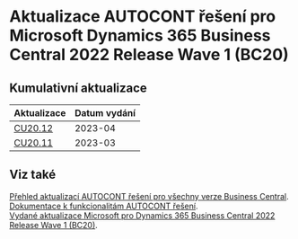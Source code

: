 # Aktualizace AUTOCONT řešení pro Microsoft Dynamics 365 Business Central 2022 Release Wave 1 (BC20)

## Kumulativní aktualizace

|Aktualizace |Datum vydání  |
|---------|---------|
|[CU20.12](2023-04-CU20.12-Changes.md) |2023-04 |
|[CU20.11](2023-03-CU20.11-Changes.md) |2023-03 |

<!--

|[CU20.14](2023-06-CU20.14-Changes.md) |2023-06 |
|[CU20.13](2023-05-CU20.13-Changes.md) |2023-05 |
|[CU20.12](2023-04-CU20.12-Changes.md) |2023-04 |
|[CU20.11](2023-03-CU20.11-Changes.md) |2023-03 |
|[CU20.10](2023-02-CU20.10-Changes.md) |2023-02 |
|[CU20.9](2023-01-CU20.9-Changes.md) |2023-01 |
|[CU20.8](2022-12-CU20.8-Changes.md) |2022-12 |
|[CU20.7](2022-11-CU20.7-Changes.md) |2022-11 |
|[CU20.6](2022-10-CU20.6-Changes.md) |2022-10 |
|[CU20.5](2022-09-CU20.5-Changes.md) |2022-09 |
|[CU20.4](2022-08-CU20.4-Changes.md) |2022-08 |
|[CU20.3](2022-07-CU20.3-Changes.md) |2022-07 |
|[CU20.2](2022-06-CU20.2-Changes.md) |2022-06 |
|[CU20.1](2022-05-CU20.1-Changes.md) |2022-05 |
-->

## Viz také

[Přehled aktualizací AUTOCONT řešení pro všechny verze Business Central](../../index.md).  
[Dokumentace k funkcionalitám AUTOCONT řešení](https://muj.autocont.cz/docs/cs-cz/dynamics365/business-central/AC-Solutions/ac-solutions.html).  
[Vydané aktualizace Microsoft pro Dynamics 365 Business Central 2022 Release Wave 1 (BC20)](https://support.microsoft.com/en-us/topic/released-updates-for-microsoft-dynamics-365-business-central-2022-release-wave-1-25be7a74-9771-4f0a-b9bd-ee1aac5a227d).  
